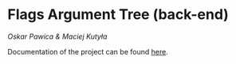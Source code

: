 # Flags Argument Tree (back-end)


_Oskar Pawica & Maciej Kutyła_


Documentation of the project can be found [here](http://student.agh.edu.pl/~pawicao/flag_project/FlagsArgumentTree-documentation.pdf).
